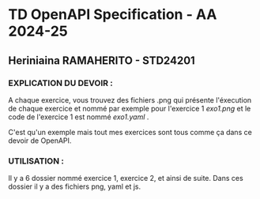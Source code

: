 # TD OpenAPI Specification - AA 2024-25

## Heriniaina RAMAHERITO - STD24201

### EXPLICATION DU DEVOIR :
A chaque exercice, vous trouvez des fichiers .png qui présente l'éxecution de chaque exercice et nommé par exemple pour l'exercice 1 *exo1.png* et le code de l'exercice 1 est nommé *exo1.yaml* .

C'est qu'un exemple mais tout mes exercices sont tous comme ça dans ce devoir de OpenAPI. 

### UTILISATION :
Il y a 6 dossier nommé exercice 1, exercice 2, et ainsi de suite. Dans ces dossier il y a des fichiers png, yaml et js. 
